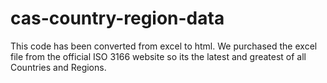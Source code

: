 # cas-country-region-data
This code has been converted from excel to html. We purchased the excel file from the official ISO 3166 website so its the latest and greatest of all Countries and Regions.
